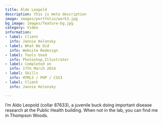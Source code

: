 ```yaml
---
title: Aldo Leopold
description: this is meta description
image: images/portfolio/work3.jpg
bg_image: images/feature-bg.jpg
category: Video
information:
- label: Client
  info: Jannie Kelonsky
- label: What We Did
  info: Website Redesign
- label: Tools Used
  info: Photoshop,Illustrator
- label: Completed on
  info: 17th March 2014
- label: Skills
  info: HTML5 / PHP / CSS3
- label: Client
  info: Jannie Kelonsky

---
```

I’m Aldo Leopold (collar 87633), a juvenile buck doing important disease research at the Public Health building. When not in the lab, you can find me in Thompson Woods.